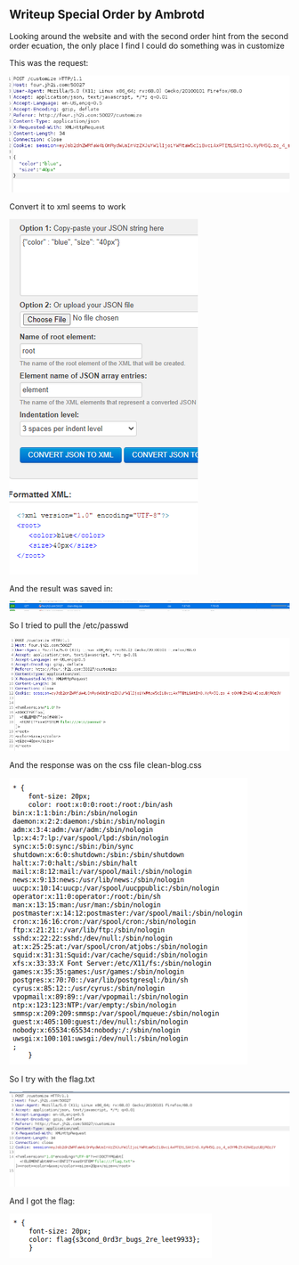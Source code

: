 

## Writeup Special Order by Ambrotd
Looking around the website and with the second order hint from the second order ecuation, the only place I find I could do something was in customize

This was the request:

![4c77161d1306129ba6bd5948acfb6d2a.png](_resources/ddc4c3ccf81f4383ba52da1fbbac8a06.png)

Convert it to xml seems to work

![b8a92220f58dd89a0254dd2f0fbbdec7.png](_resources/663fcb1135c544e587bae2fef75193f7.png)

And the result was saved in:

![031faa13595eb86ff95db449e842cc54.png](_resources/35bcafae6be64ecdbb62549bcbd9cf97.png)

So I tried to pull the /etc/passwd

![e0b8c387b26dc3158937ba021ad89b8d.png](_resources/2c886ac6c2074d71b0b06b21b4afbcc9.png)

And the response was on the css file clean-blog.css

![808ca6e0f8cbddf2418dffac3c48d7c3.png](_resources/a104424575cc4a7284cdadad42f6da23.png)

So I try with the flag.txt

![1779fc44a47429a6f2472e80b6d681f7.png](_resources/aecf95e371e548db94c0904a8083c1ed.png)

And I got the flag:

![a4688b647cfbb660bce1cbf00cab84d8.png](_resources/a5c352dd4be04dee987c48731c268085.png)
